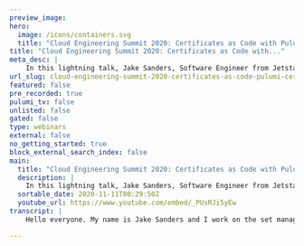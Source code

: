 ```yaml
---
preview_image:
hero:
  image: /icons/containers.svg
  title: "Cloud Engineering Summit 2020: Certificates as Code with Pulumi and Cert-Manager"
title: "Cloud Engineering Summit 2020: Certificates as Code with..."
meta_desc: |
    In this lightning talk, Jake Sanders, Software Engineer from Jetstack, will show you everything you need to know about deploying apps with mutual T...
url_slug: cloud-engineering-summit-2020-certificates-as-code-pulumi-certmanager
featured: false
pre_recorded: true
pulumi_tv: false
unlisted: false
gated: false
type: webinars
external: false
no_getting_started: true
block_external_search_index: false
main:
  title: "Cloud Engineering Summit 2020: Certificates as Code with Pulumi and Cert-Manager"
  description: |
    In this lightning talk, Jake Sanders, Software Engineer from Jetstack, will show you everything you need to know about deploying apps with mutual TLS automated using cert-manager.
  sortable_date: 2020-11-11T00:29:50Z
  youtube_url: https://www.youtube.com/embed/_PUsRJi5yEw
transcript: |
    Hello everyone. My name is Jake Sanders and I work on the set manager team at Jet Stack and Jetstar is all about cloud native engineering. So I'm very happy to be speaking to you all today at the Cloud Engineering Summit. Today, I'm gonna be talking about certificates as code with Pulumi and set manager. So what is set manager, set manager is Q controller that manages the complete life cycle of X 509 certificates or TLS certificates in Q being cloud native means that that measure extends the Q API with custom resources that represent certificates, certificate requests and certificate issuers. When you create a certificate with a certain manager, it will automatically get renewed on time. And therefore you don't need to worry about anything. We support the AC me or ACME protocol, which means that any publicly trusted certificate authority that implements this API can issue certificates to certain manager, but we also support internal only certificates with the number of plug issuers including uh vault or an internal self signed one or even our new parent company trusted platform solution. So before a certain manager, your internal PP I may have looked something like this signing A CS R preparing it, getting a signed CS R by your internal C A having it valid for a year or so and then setting a reminder to yourself in calendar for next year to make sure we renew our certificate or our service will go down. However, with set manager, you can create a certificate, custom resource inside the QS API, you can consume this from a standard CTI secret that's mounted inside your pod, just like any other human secret behind the scenes. Set manager creates another of its customer resources called the certificate request. And then this is picked up and signed by either an issuer in a single name space or a cluster issuer cluster wide. And this will go off to sign the certificate using either internal private um PK I or off to an AC me server. So how does this integrate with Pulumi? Well, as we know, Pulumi lets you write infrastructure is code in your preferred language. And as of May earlier this year, go sport was fully added, which is cool for us and Jet, we're mostly a go shop and Mi's C provider for the full C API. But an advantage for us is that you can import your custom resource definitions, which are ya that describe to C as the correct spec for custom resource. And Pulumi will generate properly type checked libraries for you to just import into your infrastructures code. And so compared with just hand editing deployment manifests with and for or text templates with other deployment tools. You get the full advantage of creating CR DS that are checked by your languages in built type checker. So because this is going to be a live demo, I'll start it rolling. Now if you want to follow along, I know it's a remote video presentation. So I put the link to the code but also a QR code that you can scan with your phone. And while it's, while it's going on, we will set this going and I'll explain what's going on while it's running. So the contents of the demo is we're going to create a private C A and deploy that manager, create the set manager issuer with our private C A inside, then create the set manager certificate resources at which at which point set manager will automatically sign and maintain the life cycle. And then we'll create two deployments that taught to each other using mutual TLS signed by this. And this is all happening behind the scenes with a Pulumi stack as you can see here. So I'll talk through what it actually looks like in Pulumi. So using Pulumi built in TLS provider, we no longer need to do any kind of certificate wrangling with open SL on the command line. I'm going to say I want a private key and a certificate that's a allowed to be AC A and self signed will then create a secret inside Ktis using the Pulumi Ktis provider. And this is using the CO V ONE API and the meta V one API. And we're pulling the data from are existing signed and private key using a helper that converts it to a 64 because convenor secrets have to be V 64 encoded. This is where the magic happens. So using the CRD to Pulumi tool that you can find on Pulumi S website, I've taken our set up manager, custom resource and converted it into a library that I can just import and deploy along with my, the rest of my Halloumi stack. So we're creating a new issuer set manager V one and it's going to be called C A in the maze base default and it will pull from the secret that we created earlier in the stack called C A. Now we'll deploy certificates for each of our apps. So we're going to have a ping certificate and a pong certificate signed for the service addresses of those services, those deployments rather. And by creating this certificate resource, we're signaling to search manager that we want it to sign certificates that are valid for one hour and 30 minutes before they expire. I want site manager to automatically renew them. And this is really useful because you no longer need a calendar invite to uh remember to renew your certificates. So manager takes care of it and because we're using extremely short lived certificates. If any of these credentials were to leak, it shouldn't really matter because they have a very short lifetime. And probably most people watching have already seen a Q at his deployment. So I didn't include the entire code because it wouldn't put on the slide. Anyway, we're deploying a ping pong container that mounts certificates from a secret and this, this secret will exist because that manager has put it there. So transitioning over to my terminal, we should be able to see. We created our issue, we created art certificates which created some secrets and we created our deployments that are all talking to each other using a secret. So hopefully our stacks finish deploying. You can see certain manager, all of the um a commissions that certain measure needs to work, ah are services and deployments. And I got the uh I got fluy to output the RLS of the resulting services so we can go and look at them and show that ping service has managed to communicate with our Pong service and authenticated with a certificate issued by our private C A. So that's our lightning quick demo. I'll just put the slide back up for uh people to quickly check if they want to uh if they missed it the first time. And that's it for our quickly deploying a completely managed internal private PK I solution with a few lines of Pulumi and C merger. And uh thanks very much and hope you enjoy the rest of the conference.

---
```

